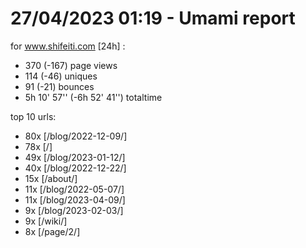 # 27/04/2023 01:19 - Umami report
for www.shifeiti.com [24h] :

 - 370 (-167) page views
 - 114 (-46) uniques
 - 91 (-21) bounces
 - 5h 10' 57'' (-6h 52' 41'') totaltime


top 10 urls:
 - 80x [/blog/2022-12-09/]
 - 78x [/]
 - 49x [/blog/2023-01-12/]
 - 40x [/blog/2022-12-22/]
 - 15x [/about/]
 - 11x [/blog/2022-05-07/]
 - 11x [/blog/2023-04-09/]
 - 9x [/blog/2023-02-03/]
 - 9x [/wiki/]
 - 8x [/page/2/]



